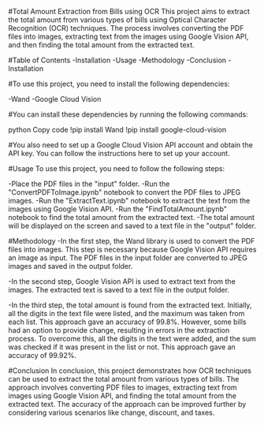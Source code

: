 #Total Amount Extraction from Bills using OCR
This project aims to extract the total amount from various types of bills using Optical Character Recognition (OCR) techniques. The process involves converting the PDF files into images, extracting text from the images using Google Vision API, and then finding the total amount from the extracted text.

#Table of Contents
-Installation
-Usage
-Methodology
-Conclusion
-Installation

#To use this project, you need to install the following dependencies:

-Wand
-Google Cloud Vision

#You can install these dependencies by running the following commands:

python
Copy code
!pip install Wand
!pip install google-cloud-vision

#You also need to set up a Google Cloud Vision API account and obtain the API key. You can follow the instructions here to set up your account.

#Usage
To use this project, you need to follow the following steps:

-Place the PDF files in the "input" folder.
-Run the "ConvertPDFToImage.ipynb" notebook to convert the PDF files to JPEG images.
-Run the "ExtractText.ipynb" notebook to extract the text from the images using Google Vision API.
-Run the "FindTotalAmount.ipynb" notebook to find the total amount from the extracted text.
-The total amount will be displayed on the screen and saved to a text file in the "output" folder.

#Methodology
-In the first step, the Wand library is used to convert the PDF files into images. This step is necessary because Google Vision API requires an image as input. The PDF files in the input folder are converted to JPEG images and saved in the output folder.

-In the second step, Google Vision API is used to extract text from the images. The extracted text is saved to a text file in the output folder.

-In the third step, the total amount is found from the extracted text. Initially, all the digits in the text file were listed, and the maximum was taken from each list. This approach gave an accuracy of 99.8%. However, some bills had an option to provide change, resulting in errors in the extraction process. To overcome this, all the digits in the text were added, and the sum was checked if it was present in the list or not. This approach gave an accuracy of 99.92%.

#Conclusion
In conclusion, this project demonstrates how OCR techniques can be used to extract the total amount from various types of bills. The approach involves converting PDF files to images, extracting text from images using Google Vision API, and finding the total amount from the extracted text. The accuracy of the approach can be improved further by considering various scenarios like change, discount, and taxes.
